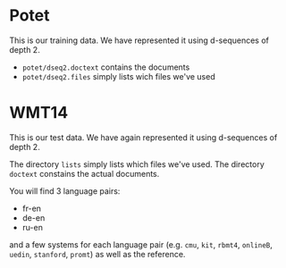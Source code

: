 # Potet

This is our training data.
We have represented it using d-sequences of depth 2.

* `potet/dseq2.doctext` contains the documents
* `potet/dseq2.files` simply lists wich files we've used

# WMT14

This is our test data.
We have again represented it using d-sequences of depth 2.

The directory `lists` simply lists which files we've used.
The directory `doctext` constains the actual documents.

You will find 3 language pairs:

* fr-en
* de-en
* ru-en

and a few systems for each language pair (e.g. `cmu`, `kit`, `rbmt4`, `onlineB`, `uedin`, `stanford`, `promt`) as well as the reference.


